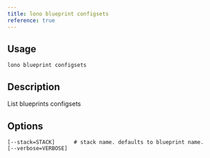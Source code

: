 ```yaml
---
title: lono blueprint configsets
reference: true
---
```


## Usage

    lono blueprint configsets

## Description

List blueprints configsets


## Options

```
[--stack=STACK]      # stack name. defaults to blueprint name.
[--verbose=VERBOSE]  
```

